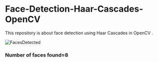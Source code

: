 # Face-Detection-Haar-Cascades-OpenCV
This repository is about face detection using Haar Cascades in OpenCV .




![FacesDetected](https://user-images.githubusercontent.com/85006245/131229435-a30ae1ed-2013-49fa-88af-bc2352fa0c17.png)

### Number of faces found=8
